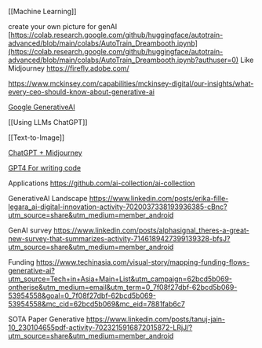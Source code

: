 [[Machine Learning]]

create your own picture for genAI  
[https://colab.research.google.com/github/huggingface/autotrain-advanced/blob/main/colabs/AutoTrain_Dreambooth.ipynb](https://colab.research.google.com/github/huggingface/autotrain-advanced/blob/main/colabs/AutoTrain_Dreambooth.ipynb?authuser=0)
Like Midjourney
https://firefly.adobe.com/

https://www.mckinsey.com/capabilities/mckinsey-digital/our-insights/what-every-ceo-should-know-about-generative-ai

[Google GenerativeAI](https://www.cloudskillsboost.google/paths/118)

[[Using LLMs ChatGPT]]

[[Text-to-Image]]

[ChatGPT + Midjourney](https://www.linkedin.com/posts/petehuang_how-to-use-chatgpt-to-create-stunning-images-ugcPost-7041282824053673984-nUFB?utm_source=share&utm_medium=member_desktop)

[GPT4 For writing code](https://twitter.com/codewandai?lang=en)

Applications https://github.com/ai-collection/ai-collection

GenerativeAI Landscape
https://www.linkedin.com/posts/erika-fille-legara_ai-digital-innovation-activity-7020037338193936385-cBnc?utm_source=share&utm_medium=member_android

GenAI survey
https://www.linkedin.com/posts/alphasignal_theres-a-great-new-survey-that-summarizes-activity-7146189427399139328-bfsJ?utm_source=share&utm_medium=member_android

Funding
https://www.techinasia.com/visual-story/mapping-funding-flows-generative-ai?utm_source=Tech+in+Asia+Main+List&utm_campaign=62bcd5b069-ontherise&utm_medium=email&utm_term=0_7f08f27dbf-62bcd5b069-53954558&goal=0_7f08f27dbf-62bcd5b069-53954558&mc_cid=62bcd5b069&mc_eid=7881fab6c7

SOTA Paper Generative
https://www.linkedin.com/posts/tanuj-jain-10_230104655pdf-activity-7023215916872015872-LRjJ/?utm_source=share&utm_medium=member_android